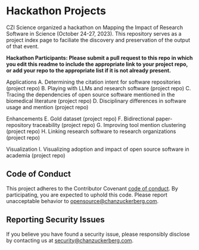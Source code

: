 # Hackathon Projects
CZI Science organized a hackathon on Mapping the Impact of Research Software in Science (October 24-27, 2023). This repository serves as a project index page to faciliate the discovery and preservation of the output of that event.

**Hackathon Participants: Please submit a pull request to this repo in which you edit this readme to include the appropriate link to your project repo, or add your repo to the appropriate list if it is not already present.**

Applications
A. Determining the citation intent for software repositories (project repo)
B. Playing with LLMs and research software (project repo)
C. Tracing the dependencies of open source software mentioned in the biomedical literature (project repo)
D. Disciplinary differences in software usage and mention (project repo)

Enhancements
E. Gold dataset (project repo)
F. Bidirectional paper-repository traceability (project repo)
G. Improving tool mention clustering (project repo)
H. Linking research software to research organizations (project repo)

Visualization
I. Visualizing adoption and impact of open source software in academia (project repo)

## Code of Conduct

This project adheres to the Contributor Covenant [code of conduct](https://github.com/chanzuckerberg/.github/blob/master/CODE_OF_CONDUCT.md). By participating, you are expected to uphold this code. Please report unacceptable behavior to [opensource@chanzuckerberg.com](mailto:opensource@chanzuckerberg.com).

## Reporting Security Issues

If you believe you have found a security issue, please responsibly disclose by contacting us at [security@chanzuckerberg.com](mailto:security@chanzuckerberg.com).
